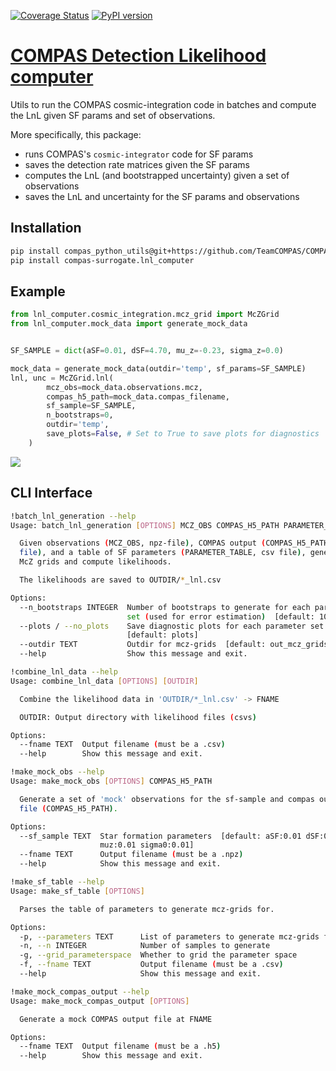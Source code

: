 [![Coverage Status](https://coveralls.io/repos/github/COMPAS-Surrogate/lnl_computer/badge.svg)](https://coveralls.io/github/COMPAS-Surrogate/lnl_computer)
[![PyPI version](https://badge.fury.io/py/compas-surrogate.lnl_computer.svg?icon=si%3Apython)](https://badge.fury.io/py/compas-surrogate.lnl_computer)

# [COMPAS Detection Likelihood computer](https://github.com/COMPAS-Surrogate/lnl_computer)

Utils to run the COMPAS cosmic-integration code in batches and compute the LnL given SF params and set of observations.

More specifically, this package:
- runs COMPAS's `cosmic-integrator` code for SF params
- saves the detection rate matrices given the SF params
- computes the LnL (and bootstrapped uncertainty) given a set of observations
- saves the LnL and uncertainty for the SF params and observations

## Installation

```bash
pip install compas_python_utils@git+https://github.com/TeamCOMPAS/COMPAS.git
pip install compas-surrogate.lnl_computer
```

## Example

```python
from lnl_computer.cosmic_integration.mcz_grid import McZGrid
from lnl_computer.mock_data import generate_mock_data


SF_SAMPLE = dict(aSF=0.01, dSF=4.70, mu_z=-0.23, sigma_z=0.0)

mock_data = generate_mock_data(outdir='temp', sf_params=SF_SAMPLE)
lnl, unc = McZGrid.lnl(
        mcz_obs=mock_data.observations.mcz,
        compas_h5_path=mock_data.compas_filename,
        sf_sample=SF_SAMPLE,
        n_bootstraps=0,
        outdir='temp',
        save_plots=False, # Set to True to save plots for diagnostics
    )
```

![](https://user-images.githubusercontent.com/15642823/227399574-3945c7da-564d-46da-8a0f-de830ebcc0e8.png)

## CLI Interface

```bash
!batch_lnl_generation --help
Usage: batch_lnl_generation [OPTIONS] MCZ_OBS COMPAS_H5_PATH PARAMETER_TABLE

  Given observations (MCZ_OBS, npz-file), COMPAS output (COMPAS_H5_PATH, h5
  file), and a table of SF parameters (PARAMETER_TABLE, csv file), generate
  McZ grids and compute likelihoods.

  The likelihoods are saved to OUTDIR/*_lnl.csv

Options:
  --n_bootstraps INTEGER  Number of bootstraps to generate for each parameter
                          set (used for error estimation)  [default: 100]
  --plots / --no_plots    Save diagnostic plots for each parameter set
                          [default: plots]
  --outdir TEXT           Outdir for mcz-grids  [default: out_mcz_grids]
  --help                  Show this message and exit.
```
```bash
!combine_lnl_data --help
Usage: combine_lnl_data [OPTIONS] [OUTDIR]

  Combine the likelihood data in 'OUTDIR/*_lnl.csv' -> FNAME

  OUTDIR: Output directory with likelihood files (csvs)

Options:
  --fname TEXT  Output filename (must be a .csv)
  --help        Show this message and exit.
```
```bash
!make_mock_obs --help
Usage: make_mock_obs [OPTIONS] COMPAS_H5_PATH

  Generate a set of 'mock' observations for the sf-sample and compas output
  file (COMPAS_H5_PATH).

Options:
  --sf_sample TEXT  Star formation parameters  [default: aSF:0.01 dSF:0.01
                    muz:0.01 sigma0:0.01]
  --fname TEXT      Output filename (must be a .npz)
  --help            Show this message and exit.
```
```bash
!make_sf_table --help
Usage: make_sf_table [OPTIONS]

  Parses the table of parameters to generate mcz-grids for.

Options:
  -p, --parameters TEXT      List of parameters to generate mcz-grids for
  -n, --n INTEGER            Number of samples to generate
  -g, --grid_parameterspace  Whether to grid the parameter space
  -f, --fname TEXT           Output filename (must be a .csv)
  --help                     Show this message and exit.
```
```bash
!make_mock_compas_output --help
Usage: make_mock_compas_output [OPTIONS]

  Generate a mock COMPAS output file at FNAME

Options:
  --fname TEXT  Output filename (must be a .h5)
  --help        Show this message and exit.
```

